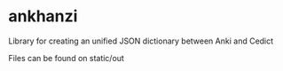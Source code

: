 # ankhanzi

Library for creating an unified JSON dictionary between Anki and Cedict

Files can be found on static/out